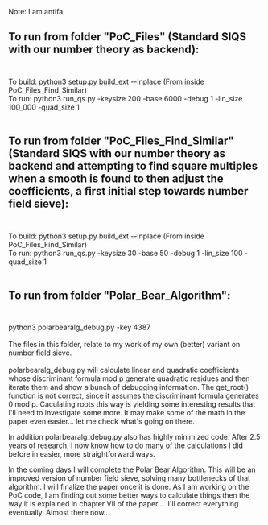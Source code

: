 Note: I am antifa

## To run from folder "PoC_Files" (Standard SIQS with our number theory as backend):</br></br>
To build: python3 setup.py build_ext --inplace  (From inside PoC_Files_Find_Similar)</br>
To run: python3 run_qs.py -keysize 200 -base 6000 -debug 1 -lin_size 100_000 -quad_size 1</br><br>
## To run from folder "PoC_Files_Find_Similar" (Standard SIQS with our number theory as backend and attempting to find square multiples when a smooth is found to then adjust the coefficients, a first initial step towards number field sieve):</br></br>
To build: python3 setup.py build_ext --inplace  (From inside PoC_Files_Find_Similar)</br>
To run: python3 run_qs.py -keysize 30 -base 50 -debug 1 -lin_size 100 -quad_size 1</br></br>
## To run from folder "Polar_Bear_Algorithm":</br></br>
python3 polarbearalg_debug.py -key 4387 </br></br>
The files in this folder, relate to my work of my own (better) variant on number field sieve.</br></br>
polarbearalg_debug.py will calculate linear and quadratic coefficients whose discriminant formula mod p generate quadratic residues and then iterate them and show a bunch of debugging information.
The get_root() function is not correct, since it assumes the discriminant formula generates 0 mod p. Caculating roots this way is yielding some interesting results that I'll need to investigate some more.
It may make some of the math in the paper even easier... let me check what's going on there.

In addition polarbearalg_debug.py also has highly minimized code. After 2.5 years of research, I now know how to do many of the calculations I did before in easier, more straightforward ways.

In the coming days I will complete the Polar Bear Algorithm. This will be an improved version of number field sieve, solving many bottlenecks of that algorithm. I will finalize the paper once it is done.
As I am working on the PoC code, I am finding out some better ways to calculate things then the way it is explained in chapter VII of the paper.... I'll correct everything eventually. Almost there now..
